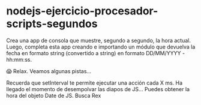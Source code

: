 # nodejs-ejercicio-procesador-scripts-segundos

Crea una app de consola que muestre, segundo a segundo, la hora actual.
Luego, completa esta app creando e importando un módulo que devuelva la fecha en formato string (convertido a string) en formato DD/MM/YYYY - hh:mm:ss.

😱
Relax. Veamos algunas pistas…

Recuerda que setInterval te permite ejecutar una acción cada X ms. Ha llegado el momento de desempolvar las diapos de JS…
Puedes obtener la hora del objeto Date de JS. Busca Rex 
